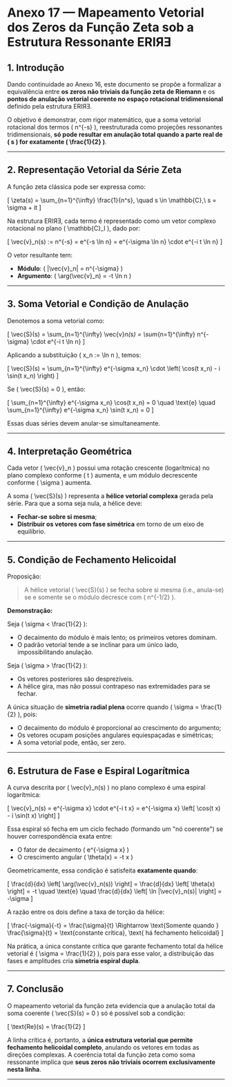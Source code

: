 # **Anexo 17 — Mapeamento Vetorial dos Zeros da Função Zeta sob a Estrutura Ressonante ERIЯƎ**

## **1. Introdução**

Dando continuidade ao Anexo 16, este documento se propõe a formalizar a equivalência entre **os zeros não triviais da função zeta de Riemann** e os **pontos de anulação vetorial coerente no espaço rotacional tridimensional** definido pela estrutura ERIЯƎ. 

O objetivo é demonstrar, com rigor matemático, que a soma vetorial rotacional dos termos \( n^{-s} \), reestruturada como projeções ressonantes tridimensionais, **só pode resultar em anulação total quando a parte real de \( s \) for exatamente \( \frac{1}{2} \)**.

---

## **2. Representação Vetorial da Série Zeta**

A função zeta clássica pode ser expressa como:

\[
\zeta(s) = \sum_{n=1}^{\infty} \frac{1}{n^s}, \quad s \in \mathbb{C},\ s = \sigma + it
\]

Na estrutura ERIЯƎ, cada termo é representado como um vetor complexo rotacional no plano \( \mathbb{C}_I \), dado por:

\[
\vec{v}_n(s) := n^{-s} = e^{-s \ln n} = e^{-\sigma \ln n} \cdot e^{-i t \ln n}
\]

O vetor resultante tem:
- **Módulo**: \( |\vec{v}_n| = n^{-\sigma} \)
- **Argumento**: \( \arg(\vec{v}_n) = -t \ln n \)

---

## **3. Soma Vetorial e Condição de Anulação**

Denotemos a soma vetorial como:

\[
\vec{S}(s) = \sum_{n=1}^{\infty} \vec{v}_n(s) = \sum_{n=1}^{\infty} n^{-\sigma} \cdot e^{-i t \ln n}
\]

Aplicando a substituição \( x_n := \ln n \), temos:

\[
\vec{S}(s) = \sum_{n=1}^{\infty} e^{-\sigma x_n} \cdot \left( \cos(t x_n) - i \sin(t x_n) \right)
\]

Se \( \vec{S}(s) = 0 \), então:

\[
\sum_{n=1}^{\infty} e^{-\sigma x_n} \cos(t x_n) = 0 \quad \text{e} \quad \sum_{n=1}^{\infty} e^{-\sigma x_n} \sin(t x_n) = 0
\]

Essas duas séries devem anular-se simultaneamente.

---

## **4. Interpretação Geométrica**

Cada vetor \( \vec{v}_n \) possui uma rotação crescente (logarítmica) no plano complexo conforme \( t \) aumenta, e um módulo decrescente conforme \( \sigma \) aumenta.

A soma \( \vec{S}(s) \) representa a **hélice vetorial complexa** gerada pela série. Para que a soma seja nula, a hélice deve:

- **Fechar-se sobre si mesma**;
- **Distribuir os vetores com fase simétrica** em torno de um eixo de equilíbrio.

---

## **5. Condição de Fechamento Helicoidal**

Proposição:  
> A hélice vetorial \( \vec{S}(s) \) se fecha sobre si mesma (i.e., anula-se) se e somente se o módulo decresce com \( n^{-1/2} \).

**Demonstração:**

Seja \( \sigma < \frac{1}{2} \):  
- O decaimento do módulo é mais lento; os primeiros vetores dominam.
- O padrão vetorial tende a se inclinar para um único lado, impossibilitando anulação.

Seja \( \sigma > \frac{1}{2} \):  
- Os vetores posteriores são desprezíveis.
- A hélice gira, mas não possui contrapeso nas extremidades para se fechar.

A única situação de **simetria radial plena** ocorre quando \( \sigma = \frac{1}{2} \), pois:

- O decaimento do módulo é proporcional ao crescimento do argumento;
- Os vetores ocupam posições angulares equiespaçadas e simétricas;
- A soma vetorial pode, então, ser zero.

---

## **6. Estrutura de Fase e Espiral Logarítmica**

A curva descrita por \( \vec{v}_n(s) \) no plano complexo é uma espiral logarítmica:

\[
\vec{v}_n(s) = e^{-\sigma x} \cdot e^{-i t x} = e^{-\sigma x} \left[ \cos(t x) - i \sin(t x) \right]
\]

Essa espiral só fecha em um ciclo fechado (formando um "nó coerente") se houver correspondência exata entre:

- O fator de decaimento \( e^{-\sigma x} \)
- O crescimento angular \( \theta(x) = -t x \)

Geometricamente, essa condição é satisfeita **exatamente quando**:

\[
\frac{d}{dx} \left[ \arg(\vec{v}_n(s)) \right] = \frac{d}{dx} \left[ \theta(x) \right] = -t
\quad \text{e} \quad
\frac{d}{dx} \left[ \ln |\vec{v}_n(s)| \right] = -\sigma
\]

A razão entre os dois define a taxa de torção da hélice:

\[
\frac{-\sigma}{-t} = \frac{\sigma}{t}
\Rightarrow \text{Somente quando } \frac{\sigma}{t} = \text{constante crítica}, \text{ há fechamento helicoidal}
\]

Na prática, a única constante crítica que garante fechamento total da hélice vetorial é \( \sigma = \frac{1}{2} \), pois para esse valor, a distribuição das fases e amplitudes cria **simetria espiral dupla**.

---

## **7. Conclusão**

O mapeamento vetorial da função zeta evidencia que a anulação total da soma coerente \( \vec{S}(s) = 0 \) só é possível sob a condição:

\[
\text{Re}(s) = \frac{1}{2}
\]

A linha crítica é, portanto, a **única estrutura vetorial que permite fechamento helicoidal completo**, anulando os vetores em todas as direções complexas. A coerência total da função zeta como soma ressonante implica que **seus zeros não triviais ocorrem exclusivamente nesta linha**.

---
